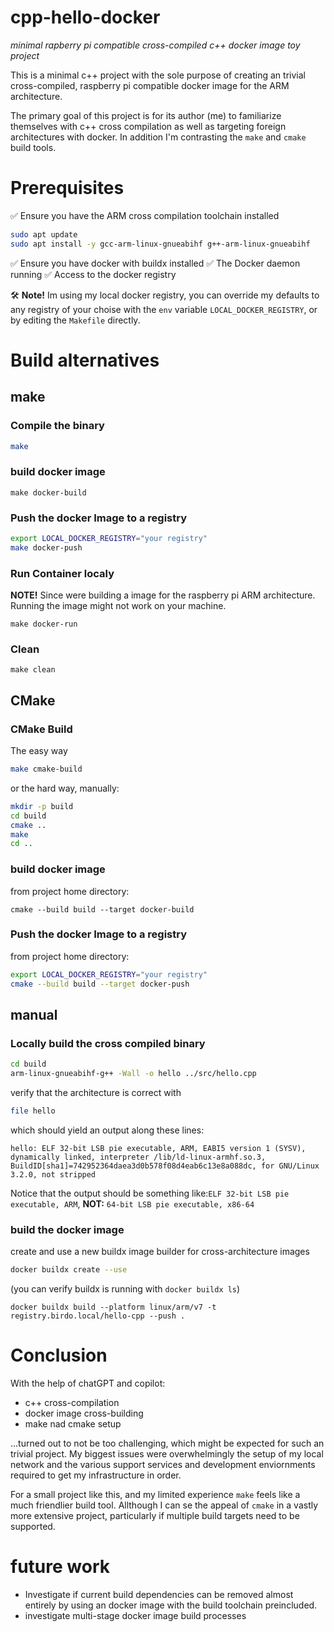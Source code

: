 # cpp-hello-docker

*minimal rapberry pi compatible cross-compiled c++ docker image toy project*

This is a minimal c++ project with the sole purpose of creating an trivial cross-compiled, raspberry pi compatible docker image for the ARM architecture.

The primary goal of this project is for its author (me) to familiarize themselves with c++ cross compilation as well as targeting foreign architectures with docker. In addition I'm contrasting the `make` and `cmake` build tools.

# Prerequisites

✅ Ensure you have the ARM cross compilation toolchain installed
```bash
sudo apt update
sudo apt install -y gcc-arm-linux-gnueabihf g++-arm-linux-gnueabihf
```
✅ Ensure you have docker with buildx installed
✅ The Docker daemon running
✅ Access to the docker registry

🛠 **Note!** Im using my local docker registry, you can override my defaults to any registry of your choise with the `env` variable `LOCAL_DOCKER_REGISTRY`, or by editing the `Makefile` directly.

# Build alternatives

## make

### Compile the binary
```bash
make
```

### build docker image
```
make docker-build
```

### Push the docker Image to a registry
```bash
export LOCAL_DOCKER_REGISTRY="your registry"
make docker-push
```

### Run Container localy
**NOTE!** Since were building a image for the raspberry pi ARM architecture. Running the image might not work on your machine.
```
make docker-run
```

### Clean
```
make clean
```

## CMake

### CMake Build
The easy way
```bash
make cmake-build
```
or the hard way, manually:
```bash
mkdir -p build
cd build
cmake ..
make
cd ..
```
### build docker image
from project home directory:
```
cmake --build build --target docker-build
```

### Push the docker Image to a registry
from project home directory:
```bash
export LOCAL_DOCKER_REGISTRY="your registry"
cmake --build build --target docker-push
```

## manual

### Locally build the cross compiled binary

```bash
cd build
arm-linux-gnueabihf-g++ -Wall -o hello ../src/hello.cpp
```

verify that the architecture is correct with

```bash
file hello
```
 which should yield an output along these lines:

 ```
 hello: ELF 32-bit LSB pie executable, ARM, EABI5 version 1 (SYSV), dynamically linked, interpreter /lib/ld-linux-armhf.so.3, BuildID[sha1]=742952364daea3d0b578f08d4eab6c13e8a088dc, for GNU/Linux 3.2.0, not stripped
 ```
Notice that the output should be something like:`ELF 32-bit LSB pie executable, ARM`, **NOT:** `64-bit LSB pie executable, x86-64`

 ### build the docker image

create and use a new buildx image builder for cross-architecture images

 ```bash
docker buildx create --use
```
(you can verify buildx is running with `docker buildx ls`)
```
docker buildx build --platform linux/arm/v7 -t registry.birdo.local/hello-cpp --push .
```

# Conclusion
With the help of chatGPT and copilot:
- c++ cross-compilation 
- docker image cross-building
- make nad cmake setup

...turned out to not be too challenging, which might be expected for such an trivial project. My biggest issues were overwhelmingly the setup of my local network and the various support services and development enviornments required to get my infrastructure in order.

For a small project like this, and my limited experience `make` feels like a much friendlier build tool. Allthough I can se the appeal of `cmake` in a vastly more extensive project, particularly if multiple build targets need to be supported.

# future work
- Investigate if current build dependencies can be removed almost entirely by using an docker image with the build toolchain preincluded.
- investigate multi-stage docker image build processes